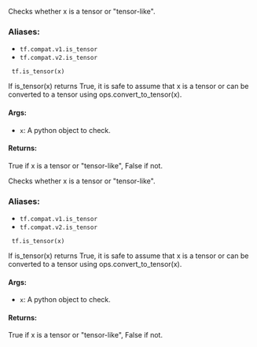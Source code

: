 
Checks whether x is a tensor or "tensor-like".
### Aliases:
- `tf.compat.v1.is_tensor`
- `tf.compat.v2.is_tensor`

```
 tf.is_tensor(x)
```

If is_tensor(x) returns True, it is safe to assume that x is a tensor or can be converted to a tensor using ops.convert_to_tensor(x).
#### Args:
- `x`: A python object to check.
#### Returns:

True if x is a tensor or "tensor-like", False if not.

Checks whether x is a tensor or "tensor-like".
### Aliases:
- `tf.compat.v1.is_tensor`
- `tf.compat.v2.is_tensor`

```
 tf.is_tensor(x)
```

If is_tensor(x) returns True, it is safe to assume that x is a tensor or can be converted to a tensor using ops.convert_to_tensor(x).
#### Args:
- `x`: A python object to check.
#### Returns:

True if x is a tensor or "tensor-like", False if not.
